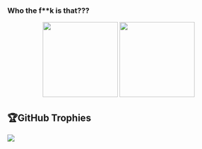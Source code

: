 ### Who the f**k is that???

<p align="center">
  <img height="170" src="https://github-readme-stats.vercel.app/api?username=Moriarty178&count_private=true&theme=radical&custom_title=Stats" />
  <img height="170" src="https://github-readme-stats.vercel.app/api/top-langs/?username=Moriarty178&layout=compact&theme=radical&custom_title=Languages" />
</p>

## 🏆GitHub Trophies
![](https://github-trophies.vercel.app/?username=Moriarty178&theme=radical&no-frame=false&no-bg=false&margin-w=4)
